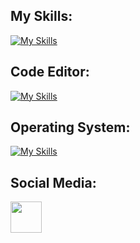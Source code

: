 
## My Skills:
[![My Skills](https://skillicons.dev/icons?i=php,mysql,symfony,git,docker,postman&perline=10)](https://skillicons.dev)

## Code Editor:
[![My Skills](https://skillicons.dev/icons?i=vscode&perline=10)](https://skillicons.dev)

## Operating System:
[![My Skills](https://skillicons.dev/icons?i=linux,ubuntu&perline=10)](https://skillicons.dev)

## Social Media:
<a href=" https://www.discord.com/channels/akjol7437">   <img height="50" src=" ![image](https://github.com/Akjol06/Akjol06/assets/161818422/5b19ff52-ffcd-4e55-accb-5686db5f933b) "/> </a>
